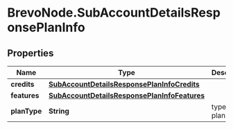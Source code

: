 # BrevoNode.SubAccountDetailsResponsePlanInfo

## Properties
Name | Type | Description | Notes
------------ | ------------- | ------------- | -------------
**credits** | [**SubAccountDetailsResponsePlanInfoCredits**](SubAccountDetailsResponsePlanInfoCredits.md) |  | [optional] 
**features** | [**SubAccountDetailsResponsePlanInfoFeatures**](SubAccountDetailsResponsePlanInfoFeatures.md) |  | [optional] 
**planType** | **String** | type of the plan | [optional] 


